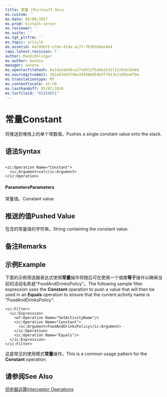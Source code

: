 ```yaml
---
title: 常量 |Microsoft Docs
ms.custom: ''
ms.date: 06/08/2017
ms.prod: biztalk-server
ms.reviewer: ''
ms.suite: ''
ms.tgt_pltfrm: ''
ms.topic: article
ms.assetid: 0af49bf5-e7de-41da-ac27-70301b8ee4d4
caps.latest.revision: 7
author: MandiOhlinger
ms.author: mandia
manager: anneta
ms.openlocfilehash: ba1da4a690ca37a5012f5abb2e31f1229cb1b4bb
ms.sourcegitcommit: 381e83d43796a345488d54b3f7413e11d56ad7be
ms.translationtype: MT
ms.contentlocale: zh-CN
ms.lasthandoff: 05/07/2019
ms.locfileid: "65354651"
---
```

# <a name="constant"></a><span data-ttu-id="55a2b-102">常量</span><span class="sxs-lookup"><span data-stu-id="55a2b-102">Constant</span></span>
<span data-ttu-id="55a2b-103">将推送到堆栈上的单个常数值。</span><span class="sxs-lookup"><span data-stu-id="55a2b-103">Pushes a single constant value onto the stack.</span></span>  
  
## <a name="syntax"></a><span data-ttu-id="55a2b-104">语法</span><span class="sxs-lookup"><span data-stu-id="55a2b-104">Syntax</span></span>  
  
```  
  
<ic:Operation Name="Constant">  
  <ic:Argument>val</ic:Argument>  
</ic:Operation>  
```  
  
#### <a name="parameters"></a><span data-ttu-id="55a2b-105">Parameters</span><span class="sxs-lookup"><span data-stu-id="55a2b-105">Parameters</span></span>  
 <span data-ttu-id="55a2b-106">常量值。</span><span class="sxs-lookup"><span data-stu-id="55a2b-106">Constant value.</span></span>  
  
## <a name="pushed-value"></a><span data-ttu-id="55a2b-107">推送的值</span><span class="sxs-lookup"><span data-stu-id="55a2b-107">Pushed Value</span></span>  
 <span data-ttu-id="55a2b-108">包含的常量值的字符串。</span><span class="sxs-lookup"><span data-stu-id="55a2b-108">String containing the constant value.</span></span>  
  
## <a name="remarks"></a><span data-ttu-id="55a2b-109">备注</span><span class="sxs-lookup"><span data-stu-id="55a2b-109">Remarks</span></span>  
  
## <a name="example"></a><span data-ttu-id="55a2b-110">示例</span><span class="sxs-lookup"><span data-stu-id="55a2b-110">Example</span></span>  
 <span data-ttu-id="55a2b-111">下面的示例筛选器表达式使用**常量**操作将随后可在使用一个值推**等于**操作以确保当前的活动名称是"FoodAndDrinksPolicy"。</span><span class="sxs-lookup"><span data-stu-id="55a2b-111">The following sample filter expression uses the **Constant** operation to push a value that will then be used in an **Equals** operation to ensure that the current activity name is "FoodAndDrinksPolicy".</span></span>  
  
```  
<ic:Filter>  
  <ic:Expression>  
    <wf:Operation Name="GetActivityName"/>  
    <ic:Operation Name="Constant">  
      <ic:Argument>FoodAndDrinksPolicy</ic:Argument>  
    </ic:Operation>  
    <ic:Operation Name="Equals"/>  
  </ic:Expression>  
</ic:Filter>  
```  
  
 <span data-ttu-id="55a2b-112">这是常见的使用模式**常量**操作。</span><span class="sxs-lookup"><span data-stu-id="55a2b-112">This is a common usage pattern for the **Constant** operation.</span></span>  
  
## <a name="see-also"></a><span data-ttu-id="55a2b-113">请参阅</span><span class="sxs-lookup"><span data-stu-id="55a2b-113">See Also</span></span>  
 [<span data-ttu-id="55a2b-114">侦听器运算</span><span class="sxs-lookup"><span data-stu-id="55a2b-114">Interceptor Operations</span></span>](../core/interceptor-operations.md)